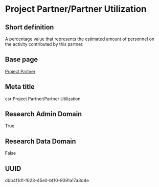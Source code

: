 # Project Partner/Partner Utilization
## Short definition
A percentage value that represents the estimated amount of personnel on the activity contributed by this partner.
## Base page
[Project Partner](https://github.com/EuroCRIS/CASRAI-Dictionairies/blob/main/Objects/Project%20Partner.md)
## Meta title
csr:Project Partner/Partner Utilization
## Research Admin Domain
True
## Research Data Domain
False
## UUID
dbb4f1d1-f623-45e0-bf10-9391a17a3d4e
